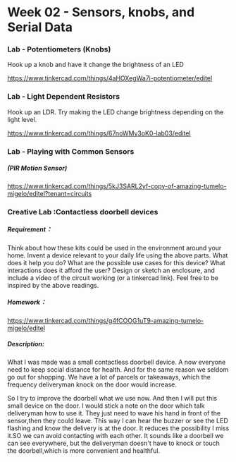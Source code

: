 # Week 02 - Sensors, knobs, and Serial Data

### Lab  - Potentiometers (Knobs)

Hook up a knob and have it change the brightness of an LED

https://www.tinkercad.com/things/4aHOXegWa7i-potentiometer/editel



### Lab  - Light Dependent Resistors

Hook up an LDR. Try making the LED change brightness depending on the light level.

https://www.tinkercad.com/things/67noWMy3oK0-lab03/editel



### Lab  - Playing with Common Sensors

##### (PIR Motion Sensor)

https://www.tinkercad.com/things/5kJ3SARL2yf-copy-of-amazing-tumelo-migelo/editel?tenant=circuits



### Creative Lab :Contactless doorbell devices

##### Requirement：

Think about how these kits could be used in the environment around your home. Invent a device relevant to your daily life using the above parts. What does it help you do? What are the possible use cases for this device? What interactions does it afford the user? Design or sketch an enclosure, and include a video of the circuit working (or a tinkercad link). Feel free to be inspired by the above readings.

##### Homework：

https://www.tinkercad.com/things/g4fCOOG1uT9-amazing-tumelo-migelo/editel

##### Description:

What I was made was a small contactless doorbell device. A now everyone need to keep social distance for health. And for the same reason we seldom go out for shopping. We have a lot of parcels or takeaways, which the frequency deliveryman knock on the door would increase.

So I try to improve the doorbell what we use now. And then I will put this small device on the door. I would stick a note on the door which talk deliveryman how to use it. They just need to wave his hand in front of the sensor,then they could leave. This way I can hear the buzzer or see the LED flashing and know the delivery is at the door. It reduces the possibility I miss it.SO we can avoid contacting with each other. It sounds like a doorbell we can see everywhere, but the deliveryman doesn't have to knock or touch the doorbell,which is more convenient and healthful.









